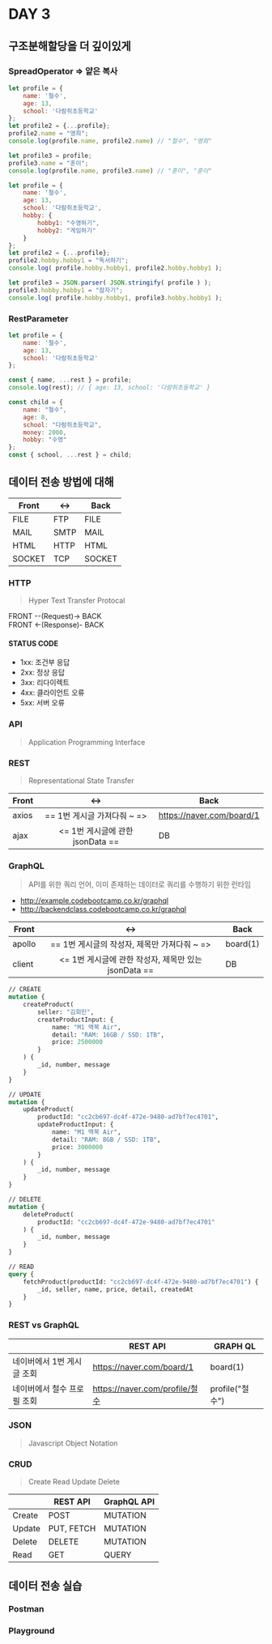 
# DAY 3

## 구조분해할당을 더 깊이있게
### SpreadOperator => 얕은 복사
```js
let profile = {
    name: '철수',
    age: 13,
    school: '다람쥐초등학교'
};
let profile2 = {...profile};
profile2.name = "영희";
console.log(profile.name, profile2.name) // "철수", "영희"

let profile3 = profile;
profile3.name = "훈이";
console.log(profile.name, profile3.name) // "훈이", "훈이"
```

```js
let profile = {
    name: '철수',
    age: 13,
    school: '다람쥐초등학교',
    hobby: {
        hobby1: "수영하기",
        hobby2: "게임하기"
    }
};
let profile2 = {...profile};
profile2.hobby.hobby1 = "독서하기";
console.log( profile.hobby.hobby1, profile2.hobby.hobby1 );

let profile3 = JSON.parser( JSON.stringify( profile ) );
profile3.hobby.hobby1 = "잠자기";
console.log( profile.hobby.hobby1, profile3.hobby.hobby1 );
```

### RestParameter
```js
let profile = {
    name: '철수',
    age: 13,
    school: '다람쥐초등학교'
};

const { name, ...rest } = profile;
console.log(rest); // { age: 13, school: '다람쥐초등학교' }
```

```js
const child = {
    name: "철수",
    age: 8,
    school: "다람쥐초등학교",
    money: 2000,
    hobby: "수영"
};
const { school, ...rest } = child;
```

## 데이터 전송 방법에 대해
| Front  | <->  | Back   |
| ------ | ---- | ------ |
| FILE   | FTP  | FILE   |
| MAIL   | SMTP | MAIL   |
| HTML   | HTTP | HTML   |
| SOCKET | TCP  | SOCKET |

### HTTP
> Hyper Text Transfer Protocal

FRONT --(Request)-> BACK <br>
FRONT <-(Response)- BACK

#### STATUS CODE
* 1xx: 조건부 응답
* 2xx: 정상 응답
* 3xx: 리다이렉트
* 4xx: 클라이언트 오류
* 5xx: 서버 오류

### API
> Application Programming Interface

### REST
> Representational State Transfer

| Front |               <->                | Back                      |
| ----- | :------------------------------: | ------------------------- |
| axios |   ==  1번 게시글 가져다줘 ~ =>   | https://naver.com/board/1 |
| ajax  | <= 1번 게시글에 관한 jsonData == | DB                        |

### GraphQL
> API를 위한 쿼리 언어, 이미 존재하는 데이터로 쿼리를 수행하기 위한 런타임

* http://example.codebootcamp.co.kr/graphql
* http://backendclass.codebootcamp.co.kr/graphql

| Front  |                         <->                          | Back     |
| ------ | :--------------------------------------------------: | -------- |
| apollo |    ==  1번 게시글의 작성자, 제목만 가져다줘 ~ =>     | board(1) |
| client | <= 1번 게시글에 관한 작성자, 제목만 있는 jsonData == | DB       |

```GraphQL
// CREATE
mutation {
    createProduct(
        seller: "김회민",
        createProductInput: {
            name: "M1 맥북 Air",
            detail: "RAM: 16GB / SSD: 1TB",
            price: 2500000
        }
    ) {
        _id, number, message
    }
}

// UPDATE
mutation {
    updateProduct(
        productId: "cc2cb697-dc4f-472e-9480-ad7bf7ec4701",
        updateProductInput: {
            name: "M1 맥북 Air",
            detail: "RAM: 8GB / SSD: 1TB",
            price: 3000000
        }
    ) {
        _id, number, message
    }
}

// DELETE
mutation {
    deleteProduct(
        productId: "cc2cb697-dc4f-472e-9480-ad7bf7ec4701"
    ) {
        _id, number, message
    }
}

// READ
query {
    fetchProduct(productId: "cc2cb697-dc4f-472e-9480-ad7bf7ec4701") {
        _id, seller, name, price, detail, createdAt
    }
}
```

### REST vs GraphQL
|                             | REST API                       | GRAPH QL        |
| --------------------------- | ------------------------------ | --------------- |
| 네이버에서 1번 게시글 조회  | https://naver.com/board/1      | board(1)        |
| 네이버에서 철수 프로필 조회 | https://naver.com/profile/철수 | profile("철수") |

### JSON
> Javascript Object Notation

### CRUD
> Create Read Update Delete

|        | REST API   | GraphQL API |
| ------ | ---------- | ----------- |
| Create | POST       | MUTATION    |
| Update | PUT, FETCH | MUTATION    |
| Delete | DELETE     | MUTATION    |
| Read   | GET        | QUERY       |

## 데이터 전송 실습
### Postman
### Playground